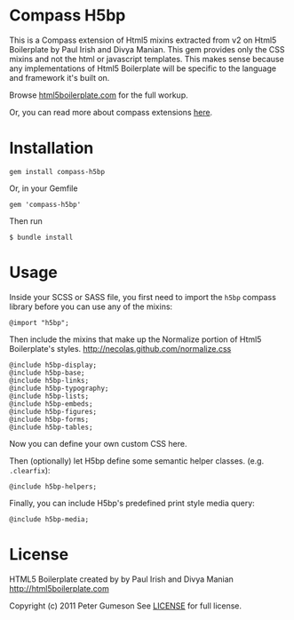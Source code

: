 Compass H5bp
=========================

This is a Compass extension of Html5 mixins extracted from v2 on Html5 Boilerplate
by Paul Irish and Divya Manian. This gem provides only the CSS mixins and not the
html or javascript templates.  This makes sense because any implementations of
Html5 Boilerplate will be specific to the language and framework it's built on.

Browse [html5boilerplate.com](http://html5boilerplate.com) for the full workup.

Or, you can read more about compass extensions [here](http://compass-style.org/help/tutorials/extensions/).


Installation
=========================

    gem install compass-h5bp

Or, in your Gemfile

    gem 'compass-h5bp'

Then run

    $ bundle install


Usage
=========================

Inside your SCSS or SASS file, you first need to import the `h5bp`
compass library before you can use any of the mixins:

    @import "h5bp";

Then include the mixins that make up the Normalize portion of Html5
Boilerplate's styles. http://necolas.github.com/normalize.css

    @include h5bp-display;
    @include h5bp-base;
    @include h5bp-links;
    @include h5bp-typography;
    @include h5bp-lists;
    @include h5bp-embeds;
    @include h5bp-figures;
    @include h5bp-forms;
    @include h5bp-tables;

Now you can define your own custom CSS here.

Then (optionally) let H5bp define some semantic helper classes. (e.g. `.clearfix`):

    @include h5bp-helpers;

Finally, you can include H5bp's predefined print style media query:

    @include h5bp-media;


License
========

HTML5 Boilerplate created by by Paul Irish and Divya Manian
http://html5boilerplate.com

Copyright (c) 2011 Peter Gumeson
See [LICENSE](https://github.com/sporkd/compass-h5bp/blob/master/LICENSE) for full license.

